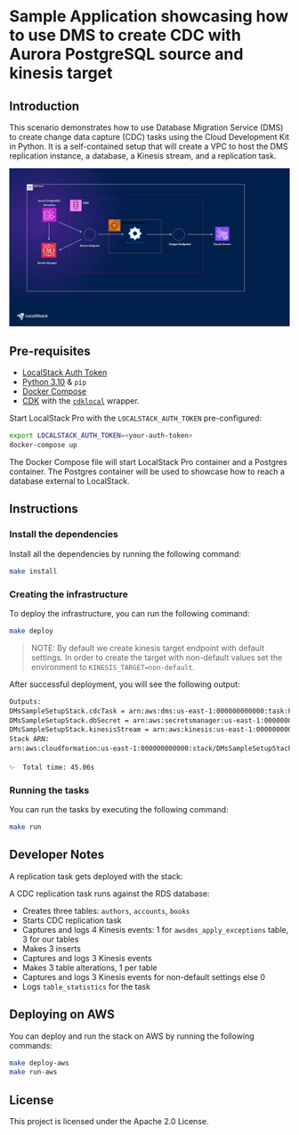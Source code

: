 # Sample Application showcasing how to use DMS to create CDC with Aurora PostgreSQL source and kinesis target

## Introduction

This scenario demonstrates how to use Database Migration Service (DMS) to create change data capture (CDC) tasks using the Cloud Development Kit in Python. It is a self-contained setup that will create a VPC to host the DMS replication instance, a database, a Kinesis stream, and a replication task.

![dms-postgres-to-kinesis](./dms-postgres-to-kinesis.jpg)

## Pre-requisites

-   [LocalStack Auth Token](https://docs.localstack.cloud/getting-started/auth-token/)
-   [Python 3.10](https://www.python.org/downloads/) & `pip`
-   [Docker Compose](https://docs.docker.com/compose/install/)
-   [CDK](https://docs.localstack.cloud/user-guide/integrations/aws-cdk/)  with the  [`cdklocal`](https://github.com/localstack/aws-cdk-local) wrapper.

  
Start LocalStack Pro with the `LOCALSTACK_AUTH_TOKEN`  pre-configured:

```bash
export LOCALSTACK_AUTH_TOKEN=<your-auth-token>
docker-compose up
```

The Docker Compose file will start LocalStack Pro container and a Postgres container. The Postgres container will be used to showcase how to reach a database external to LocalStack.

## Instructions

### Install the dependencies

Install all the dependencies by running the following command:

```bash
make install
```

### Creating the infrastructure

To deploy the infrastructure, you can run the following command:

```bash
make deploy
```

> NOTE: By default we create kinesis target endpoint with default settings.
> In order to create the target with non-default values set the environment to `KINESIS_TARGET=non-default`. 

After successful deployment, you will see the following output:

```bash
Outputs:
DMsSampleSetupStack.cdcTask = arn:aws:dms:us-east-1:000000000000:task:F6V3I917K2919C2HGVXCKE8O8AY19SX7M4TZH2U
DMsSampleSetupStack.dbSecret = arn:aws:secretsmanager:us-east-1:000000000000:secret:DMsSampleSetupStack-postgressecret-cb6c3bd1-vgGron
DMsSampleSetupStack.kinesisStream = arn:aws:kinesis:us-east-1:000000000000:stream/DMsSampleSetupStack-TargetStream3B4B2880-1d69ef19
Stack ARN:
arn:aws:cloudformation:us-east-1:000000000000:stack/DMsSampleSetupStack/8f4fb494

✨  Total time: 45.06s
```

### Running the tasks

You can run the tasks by executing the following command:

```bash
make run
```

## Developer Notes

A replication task gets deployed with the stack:

A CDC replication task runs against the RDS database:

-   Creates three tables: `authors`, `accounts`, `books`
-   Starts CDC replication task
-   Captures and logs 4 Kinesis events: 1 for `awsdms_apply_exceptions` table, 3 for our tables
-   Makes 3 inserts
-   Captures and logs 3 Kinesis events
-   Makes 3 table alterations, 1 per table
-   Captures and logs 3 Kinesis events for non-default settings else 0
-   Logs `table_statistics` for the task

## Deploying on AWS

You can deploy and run the stack on AWS by running the following commands:

```bash
make deploy-aws
make run-aws
```

## License

This project is licensed under the Apache 2.0 License.
